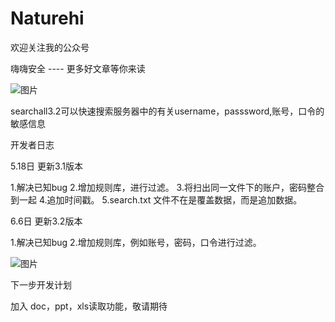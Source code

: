 # Naturehi

欢迎关注我的公众号

嗨嗨安全 ---- 更多好文章等你来读

![图片](https://github.com/sujiawei00/naturahi/assets/58332933/47042877-cd3c-4326-b08e-10216468e111)

searchall3.2可以快速搜索服务器中的有关username，passsword,账号，口令的敏感信息


开发者日志

5.18日 更新3.1版本

1.解决已知bug
2.增加规则库，进行过滤。
3.将扫出同一文件下的账户，密码整合到一起
4.追加时间戳。
5.search.txt 文件不在是覆盖数据，而是追加数据。


6.6日 更新3.2版本

1.解决已知bug
2.增加规则库，例如账号，密码，口令进行过滤。



![图片](https://github.com/sujiawei00/naturahi/assets/58332933/ff32f53d-2433-4217-93c2-dff101e0f891)



下一步开发计划

加入 doc，ppt，xls读取功能，敬请期待







